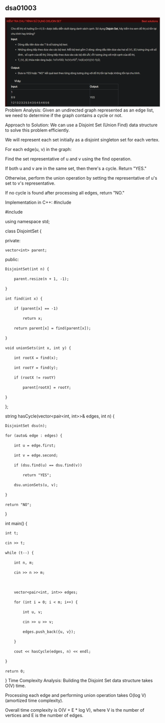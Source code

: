 ## dsa01003
![alt text](image.png)
Problem Analysis:
Given an undirected graph represented as an edge list, we need to determine if the graph contains a cycle or not.

Approach to Solution:
We can use a Disjoint Set (Union Find) data structure to solve this problem efficiently.

We will represent each set initially as a disjoint singleton set for each vertex.

For each edge(u, v) in the graph:

Find the set representative of u and v using the find operation.

If both u and v are in the same set, then there's a cycle. Return "YES."

Otherwise, perform the union operation by setting the representative of u's set to v's representative.

If no cycle is found after processing all edges, return "NO."

Implementation in C++:
#include <iostream>

#include <vector>

using namespace std;

class DisjointSet {

private:

    vector<int> parent;

public:

    DisjointSet(int n) {

        parent.resize(n + 1, -1);

    }

    int find(int x) {

        if (parent[x] == -1)

            return x;

        return parent[x] = find(parent[x]);

    }

    void unionSets(int x, int y) {

        int rootX = find(x);

        int rootY = find(y);

        if (rootX != rootY)

            parent[rootX] = rootY;

    }

};

string hasCycle(vector<pair<int, int>>& edges, int n) {

    DisjointSet dsu(n);

    for (auto& edge : edges) {

        int u = edge.first;

        int v = edge.second;

        if (dsu.find(u) == dsu.find(v))

            return "YES";

        dsu.unionSets(u, v);

    }

    return "NO";

}

int main() {

    int t;

    cin >> t;

    while (t--) {

        int n, m;

        cin >> n >> m;



        vector<pair<int, int>> edges;

        for (int i = 0; i < m; i++) {

            int u, v;

            cin >> u >> v;

            edges.push_back({u, v});

        }

        cout << hasCycle(edges, n) << endl;

    }

    return 0;

}
Time Complexity Analysis:
Building the Disjoint Set data structure takes O(V) time.

Processing each edge and performing union operation takes O(log V) (amortized time complexity).

Overall time complexity is O(V + E * log V), where V is the number of vertices and E is the number of edges.